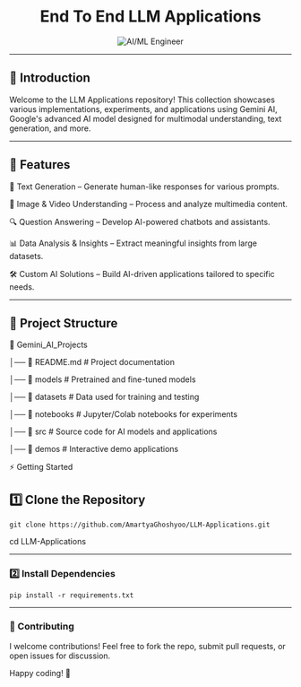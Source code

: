 <div align="center">
  
# End To End LLM Applications

</div>

<div align="center">
  
  <img src="https://media3.giphy.com/media/v1.Y2lkPTc5MGI3NjExNmMxeTZnZDd0cDVtdXgxanRwdDA3azMxaW51cnR6MjhoamdkaXllbSZlcD12MV9pbnRlcm5hbF9naWZfYnlfaWQmY3Q9Zw/urRtCdQOmTmcQMi2Ew/giphy.gif" alt="AI/ML Engineer" />
  
</div>

---

## 🚀 Introduction

Welcome to the LLM Applications repository! This collection showcases various implementations, experiments, and applications using Gemini AI, Google's advanced AI model designed for multimodal understanding, text generation, and more.

---
## 📌 Features

🤖 Text Generation – Generate human-like responses for various prompts.

🎨 Image & Video Understanding – Process and analyze multimedia content.

🔍 Question Answering – Develop AI-powered chatbots and assistants.

📊 Data Analysis & Insights – Extract meaningful insights from large datasets.

🛠️ Custom AI Solutions – Build AI-driven applications tailored to specific needs.


---

## 📂 Project Structure

📁 Gemini_AI_Projects

│── 📜 README.md          # Project documentation

│── 📂 models             # Pretrained and fine-tuned models

│── 📂 datasets           # Data used for training and testing

│── 📂 notebooks          # Jupyter/Colab notebooks for experiments

│── 📂 src                # Source code for AI models and applications

│── 📂 demos              # Interactive demo applications

⚡ Getting Started

## 1️⃣ Clone the Repository

```git clone https://github.com/AmartyaGhoshyoo/LLM-Applications.git```

cd LLM-Applications

---

### 2️⃣ Install Dependencies

```pip install -r requirements.txt```

---

### 🎯 Contributing


I welcome contributions! Feel free to fork the repo, submit pull requests, or open issues for discussion.


Happy coding! 🚀

